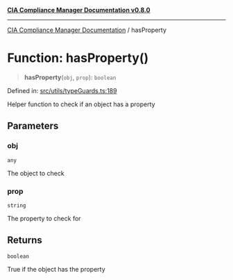 [**CIA Compliance Manager Documentation v0.8.0**](../README.md)

***

[CIA Compliance Manager Documentation](../globals.md) / hasProperty

# Function: hasProperty()

> **hasProperty**(`obj`, `prop`): `boolean`

Defined in: [src/utils/typeGuards.ts:189](https://github.com/Hack23/cia-compliance-manager/blob/78912779fad2796d4afcf9e0a863cca80a66b25f/src/utils/typeGuards.ts#L189)

Helper function to check if an object has a property

## Parameters

### obj

`any`

The object to check

### prop

`string`

The property to check for

## Returns

`boolean`

True if the object has the property
